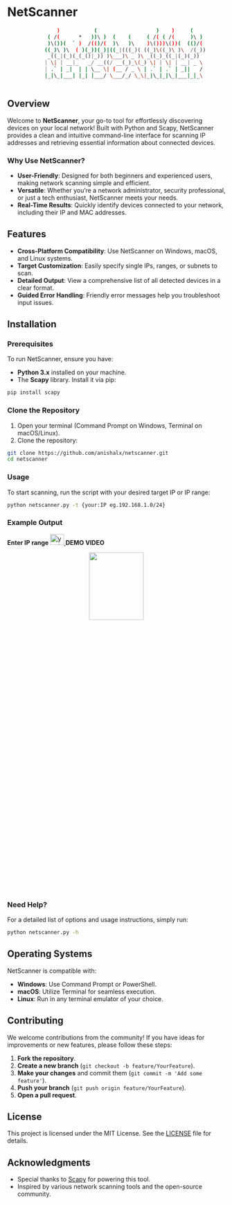 # NetScanner

```bash
                )           (                   )    )     (     
             ( /(      *   ))\ )  (    (     ( /( ( /(     )\ )  
             )\())(  ` )  /(()/(  )\   )\    )\()))\())(  (()/(  
            ((_)\ )\  ( )(_))(_)|((_|(((_)( ((_)\((_)\ )\  /(_)) 
             _((_|(_)(_(_()|_)) )\___)\ _ )\ _((_)_((_|(_)(_))   
            | \| | __|_   _/ __((/ __(_)_\(_) \| | \| | __| _ \  
            | .` | _|  | | \__ \| (__ / _ \ | .` | .` | _||   /  
            |_|\_|___| |_| |___/ \___/_/ \_\|_|\_|_|\_|___|_|_\
  
````

## Overview

Welcome to **NetScanner**, your go-to tool for effortlessly discovering devices on your local network! Built with Python and Scapy, NetScanner provides a clean and intuitive command-line interface for scanning IP addresses and retrieving essential information about connected devices.

### Why Use NetScanner?

- **User-Friendly**: Designed for both beginners and experienced users, making network scanning simple and efficient.
- **Versatile**: Whether you’re a network administrator, security professional, or just a tech enthusiast, NetScanner meets your needs.
- **Real-Time Results**: Quickly identify devices connected to your network, including their IP and MAC addresses.

## Features

- **Cross-Platform Compatibility**: Use NetScanner on Windows, macOS, and Linux systems.
- **Target Customization**: Easily specify single IPs, ranges, or subnets to scan.
- **Detailed Output**: View a comprehensive list of all detected devices in a clear format.
- **Guided Error Handling**: Friendly error messages help you troubleshoot input issues.

## Installation

### Prerequisites

To run NetScanner, ensure you have:

- **Python 3.x** installed on your machine.
- The **Scapy** library. Install it via pip:

```bash
pip install scapy
```
### Clone the Repository

1. Open your terminal (Command Prompt on Windows, Terminal on macOS/Linux).
2. Clone the repository:

```bash
git clone https://github.com/anishalx/netscanner.git
cd netscanner
```
### Usage
To start scanning, run the script with your desired target IP or IP range:
```bash
python netscanner.py -t {your:IP eg.192.168.1.0/24}
```
### Example Output
<b>Enter IP range </b>
 <a href="https://youtu.be/xmOvvurg90A" target="_blank">
    <img src="https://raw.githubusercontent.com/maurodesouza/profile-readme-generator/master/src/assets/icons/social/youtube/default.svg" width="32" height="25" alt="youtube logo"  />
  </a>
**DEMO VIDEO**
  <p align="center"><img src="https://www.imghost.net/ib/CVPFeSCQEvU5fKS_1727111197.png" width="50%" height="20%"/></p> 
  
### Need Help?
For a detailed list of options and usage instructions, simply run:
```bash
python netscanner.py -h
```
## Operating Systems

NetScanner is compatible with:

- **Windows**: Use Command Prompt or PowerShell.
- **macOS**: Utilize Terminal for seamless execution.
- **Linux**: Run in any terminal emulator of your choice.

## Contributing

We welcome contributions from the community! If you have ideas for improvements or new features, please follow these steps:

1. **Fork the repository**.
2. **Create a new branch** (`git checkout -b feature/YourFeature`).
3. **Make your changes** and commit them (`git commit -m 'Add some feature'`).
4. **Push your branch** (`git push origin feature/YourFeature`).
5. **Open a pull request**.

## License

This project is licensed under the MIT License. See the [LICENSE](LICENSE) file for details.

## Acknowledgments

- Special thanks to [Scapy](https://scapy.readthedocs.io/en/latest/) for powering this tool.
- Inspired by various network scanning tools and the open-source community.

